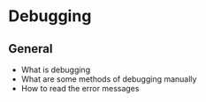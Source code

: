 # Debugging

## General

- What is debugging
- What are some methods of debugging manually
- How to read the error messages
